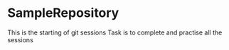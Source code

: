 # SampleRepository
This is the starting of git sessions
Task is to complete and practise all the sessions
